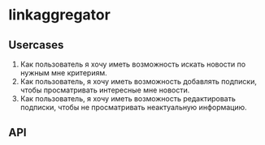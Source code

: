 # linkaggregator

## Usercases

1. Как пользователь я хочу иметь возможность искать новости по нужным мне критериям.
1. Как пользователь, я хочу иметь возможность добавлять подписки, чтобы просматривать интересные мне новости.
1. Как пользователь, я хочу иметь возможность редактировать подписки, чтобы не просматривать неактуальную информацию.

## API